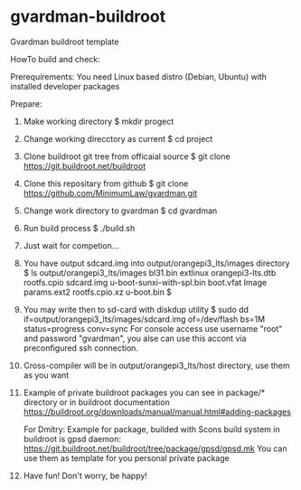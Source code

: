 # gvardman-buildroot

Gvardman buildroot template

HowTo build and check:

Prerequirements:
  You need Linux based distro (Debian, Ubuntu) with installed developer packages

Prepare:
1. Make working directory
 $ mkdir progect
2. Change working direcctory as current
 $ cd project
3. Clone buildroot git tree from officaial source
 $ git clone https://git.buildroot.net/buildroot
4. Clone this repositary from github
 $ git clone https://github.com/MinimumLaw/gvardman.git
5. Change work directory to gvardman
 $ cd gvardman
6. Run build process
 $ ./build.sh
7. Just wait for competion...
8. You have output sdcard.img into output/orangepi3_lts/images directory
 $ ls output/orangepi3_lts/images
 bl31.bin   extlinux  orangepi3-lts.dtb  rootfs.cpio     sdcard.img  u-boot-sunxi-with-spl.bin
 boot.vfat  Image     params.ext2        rootfs.cpio.xz  u-boot.bin
 $
9. You may write then to sd-card with diskdup utility
 $ sudo dd if=output/orangepi3_lts/images/sdcard.img of=/dev/flash bs=1M status=progress conv=sync
   For console access use username "root" and password "gvardman", you alse can use
   this accont via preconfigured ssh connection.
10. Cross-compiler will be in output/orangepi3_lts/host directory, use them as you want
11. Example of private buildroot packages you can see in package/* directory or in buildroot
    documentation https://buildroot.org/downloads/manual/manual.html#adding-packages

    For Dmitry:
    Example for package, builded with Scons build system in buildroot is gpsd daemon:
    https://git.buildroot.net/buildroot/tree/package/gpsd/gpsd.mk
    You can use them as template for you personal private package
12. Have fun! Don't worry, be happy!

